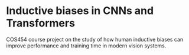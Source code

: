 # Inductive biases in CNNs and Transformers

COS454 course project on the study of how human inductive biases can improve performance and training time in modern vision systems. 
 
